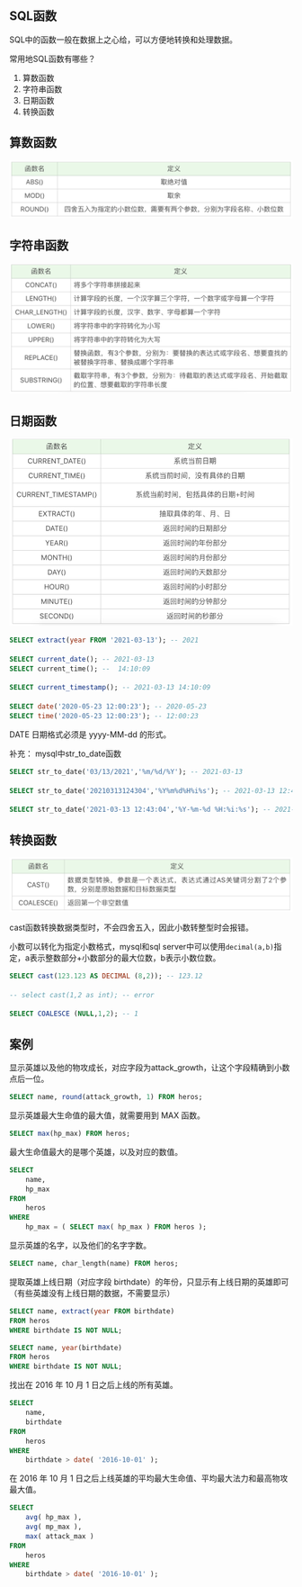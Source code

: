 ## SQL函数

SQL中的函数一般在数据上之心给，可以方便地转换和处理数据。

常用地SQL函数有哪些？

1. 算数函数
2. 字符串函数
3. 日期函数
4. 转换函数

## 算数函数

![img](img/07sql函数/193b171970c90394576d3812a46dd8e1.png)

## 字符串函数

![img](img/07sql函数/c161033ebeeaa8eb2436742f0f818a4d.png)

## 日期函数

![img](img/07sql函数/3dec8d799b1363d38df34ed3fdd29045.png)

```sql
SELECT extract(year FROM '2021-03-13'); -- 2021

SELECT current_date(); -- 2021-03-13
SELECT current_time(); --  14:10:09

SELECT current_timestamp(); -- 2021-03-13 14:10:09

SELECT date('2020-05-23 12:00:23'); -- 2020-05-23
SELECT time('2020-05-23 12:00:23'); -- 12:00:23
```

DATE 日期格式必须是 yyyy-MM-dd 的形式。

补充： mysql中str_to_date函数

```sql
SELECT str_to_date('03/13/2021','%m/%d/%Y'); -- 2021-03-13

SELECT str_to_date('20210313124304','%Y%m%d%H%i%s'); -- 2021-03-13 12:43:04

SELECT str_to_date('2021-03-13 12:43:04','%Y-%m-%d %H:%i:%s'); -- 2021-03-13 12:43:04
```

## 转换函数

![img](img/07sql函数/5d977d747ed1fddca3acaab33d29f459.png)

cast函数转换数据类型时，不会四舍五入，因此小数转整型时会报错。

小数可以转化为指定小数格式，mysql和sql server中可以使用`decimal(a,b)`指定，a表示整数部分+小数部分的最大位数，b表示小数位数。

```sql
SELECT cast(123.123 AS DECIMAL (8,2)); -- 123.12

-- select cast(1,2 as int); -- error

SELECT COALESCE (NULL,1,2); -- 1
```

## 案例

显示英雄以及他的物攻成长，对应字段为attack_growth，让这个字段精确到小数点后一位。

```sql
SELECT name, round(attack_growth, 1) FROM heros;
```

显示英雄最大生命值的最大值，就需要用到 MAX 函数。

```sql
SELECT max(hp_max) FROM heros;
```

最大生命值最大的是哪个英雄，以及对应的数值。

```sql
SELECT 
	name,
	hp_max 
FROM
	heros 
WHERE
	hp_max = ( SELECT max( hp_max ) FROM heros );
```

显示英雄的名字，以及他们的名字字数。

```sql
SELECT name, char_length(name) FROM heros;
```

提取英雄上线日期（对应字段 birthdate）的年份，只显示有上线日期的英雄即可（有些英雄没有上线日期的数据，不需要显示）

```sql
SELECT name, extract(year FROM birthdate) 
FROM heros 
WHERE birthdate IS NOT NULL;
```

```sql
SELECT name, year(birthdate) 
FROM heros 
WHERE birthdate IS NOT NULL;
```

找出在 2016 年 10 月 1 日之后上线的所有英雄。

```sql
SELECT 
	name,
	birthdate 
FROM
	heros 
WHERE
	birthdate > date( '2016-10-01' );
```

在 2016 年 10 月 1 日之后上线英雄的平均最大生命值、平均最大法力和最高物攻最大值。

```sql
SELECT
	avg( hp_max ),
	avg( mp_max ),
	max( attack_max ) 
FROM
	heros 
WHERE
	birthdate > date( '2016-10-01' );
```

